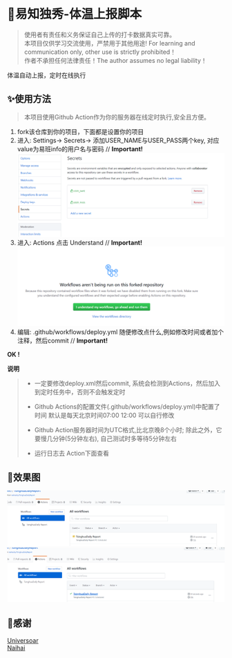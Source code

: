 # 🎃易知独秀-体温上报脚本
> 使用者有责任和义务保证自己上传的打卡数据真实可靠。  
> 本项目仅供学习交流使用，严禁用于其他用途! For learning and communication only, other use is strictly prohibited！  
> 作者不承担任何法律责任！The author assumes no legal liability！  
>
体温自动上报，定时在线执行
## ✨使用方法
>本项目使用Github Action作为你的服务器在线定时执行,安全且方便。
>
1. fork该仓库到你的项目，下面都是设置你的项目
2. 进入: Settings-> Secrets-> 添加USER_NAME与USER_PASS两个key, 对应value为易班info的用户名与密码 // **Important!**
![添加Secrets](https://github.com/naihaishy/TsinghuaDailyReport/blob/master/results/c.png)
3. 进入: Actions 点击 Understand  // **Important!**
![Understand](https://github.com/naihaishy/TsinghuaDailyReport/blob/master/results/d.png)
4. 编辑: .github/workflows/deploy.yml 随便修改点什么,例如修改时间或者加个注释，然后commit // **Important!**

**OK !**

**说明**
> * 一定要修改deploy.xml然后commit, 系统会检测到Actions，然后加入到定时任务中，否则不会触发定时
> 
> * Github Actions的配置文件(.github/workflows/deploy.yml)中配置了时间 
默认是每天北京时间07:00 12:00 可以自行修改
>
> * Github Action服务器时间为UTC格式,比北京晚8个小时;
> 除此之外，它要慢几分钟(5分钟左右), 自己测试时多等待5分钟左右
> 
> * 运行日志去 Action下面查看

## 👀效果图
![效果图1](https://github.com/naihaishy/TsinghuaDailyReport/blob/master/results/e.png) 
![效果图2](https://github.com/naihaishy/TsinghuaDailyReport/blob/master/results/f.png) 

## 💝感谢
[Universoar](https://github.com/Universoar/gxnu-yzdx-autoreport)   
[Naihai](https://github.com/naihaishy/TsinghuaDailyReport)  

